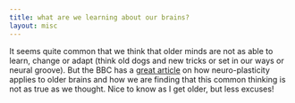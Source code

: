 ```yaml
---
title: what are we learning about our brains?
layout: misc
---
```

It seems quite common that we think that older minds are not as able to learn, change or adapt (think old dogs and new tricks or set in our ways or neural groove). But the BBC has a [great article](http://www.bbc.com/future/story/20170828-the-amazing-fertility-of-the-older-mind) on how neuro-plasticity applies to older brains and how we are finding that this common thinking is not as true as we thought. Nice to know as I get older, but less excuses!
